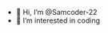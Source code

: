 - 👋 Hi, I’m @Samcoder-22
- 👀 I’m interested in coding
<!---
Samcoder-22/Samcoder-22 is a ✨ special ✨ repository because its `README.md` (this file) appears on your GitHub profile.
You can click the Preview link to take a look at your changes.
--->
